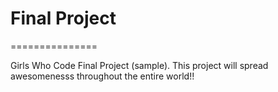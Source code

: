 # Final Project
===============

Girls Who Code Final Project (sample). This project will spread awesomenesss
throughout the entire world!!
